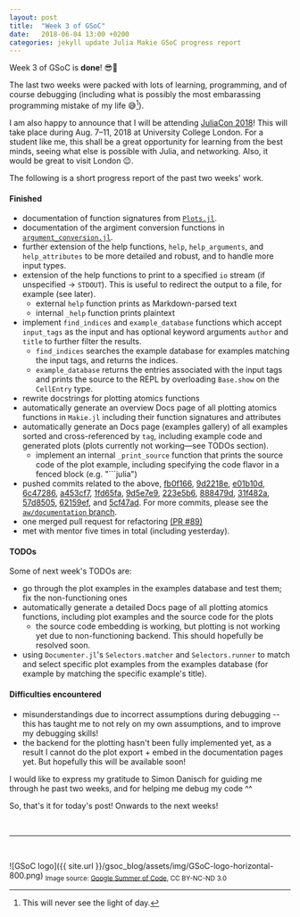 ```yaml
---
layout: post
title:  "Week 3 of GSoC"
date:   2018-06-04 13:00 +0200
categories: jekyll update Julia Makie GSoC progress report
---
```


Week 3 of GSoC is **done**! 😎🤠

The last two weeks were packed with lots of learning, programming, and of course debugging (including what is possibly the most embarassing programming mistake of my life :sweat_smile:[^footnote1]).

I am also happy to announce that I will be attending [JuliaCon 2018](http://juliacon.org/2018/)! This will take place during Aug. 7–11, 2018 at University College London. For a student like me, this shall be a great opportunity for learning from the best minds, seeing what else is possible with Julia, and networking. Also, it would be great to visit London :wink:.

The following is a short progress report of the past two weeks' work.


#### Finished
* documentation of function signatures from [`Plots.jl`](https://github.com/JuliaPlots/Plots.jl).
* documentation of the argiment conversion functions in [`argument_conversion.jl`](https://github.com/JuliaPlots/Makie.jl/blob/aw/documentation/src/argument_conversion.jl).
* further extension of the help functions, `help`, `help_arguments`, and `help_attributes` to be more detailed and robust, and to handle more input types.
* extension of the help functions to print to a specified `io` stream (if unspecified -> `STDOUT`). This is useful to redirect the output to a file, for example (see later).
	* external `help` function prints as Markdown-parsed text
	* internal `_help` function prints plaintext
* implement `find_indices` and `example_database` functions which accept `input_tags` as the input and has optional keyword arguments `author` and `title` to further filter the results.
	* `find_indices` searches the example database for examples matching the input tags, and returns the indices. 
	* `example_database` returns the entries associated with the input tags and prints the source to the REPL by overloading `Base.show` on the `CellEntry` type.
* rewrite docstrings for plotting atomics functions
* automatically generate an overview Docs page of all plotting atomics functions in `Makie.jl` including their function signatures and attributes
* automatically generate an Docs page (examples gallery) of all examples sorted and cross-referenced by `tag`, including example code and generated plots (plots currently not working—see TODOs section).
	* implement an internal `_print_source` function that prints the source code of the plot example, including specifying the code flavor in a fenced block (e.g. "\`\`\`julia")
* pushed commits related to the above, [fb0f166](https://github.com/JuliaPlots/Makie.jl/commit/fb0f1668b424320e7c0f40f48a39a580dd21e060), [9d2218e](https://github.com/JuliaPlots/Makie.jl/commit/9d2218ef326571f3b6a4256fc366ebe030d0bdfe), [e01b10d](https://github.com/JuliaPlots/Makie.jl/commit/e01b10da95c3f24e96dc7b2f539766c128b8e030), [6c47286](https://github.com/JuliaPlots/Makie.jl/commit/6c472865a658d3e587d304f7a4f8c9277bcf35ce), [a453cf7](https://github.com/JuliaPlots/Makie.jl/commit/a453cf7f203401aa37e021f3ab432e1d4a9f435f), [1fd65fa](https://github.com/JuliaPlots/Makie.jl/commit/1fd65fa294fb0d7c87d748464bad7233d54d1f09), [9d5e7e9](https://github.com/JuliaPlots/Makie.jl/commit/9d5e7e9bff13aba5bc6515f0beda82e5dfe6ed93), [223e5b6](https://github.com/JuliaPlots/Makie.jl/commit/223e5b6d9232ce1ac936df4e8327c5184b66fe67), [888479d](https://github.com/JuliaPlots/Makie.jl/commit/888479d1383e3f3777a3d98a2ded559f476f2d4b), [31f482a](https://github.com/JuliaPlots/Makie.jl/commit/31f482ae04e032391237ba7e0bbc23bfd01c4024), [57d8505](https://github.com/JuliaPlots/Makie.jl/commit/57d850560837c2c95e00c3465c0663029c48286e), [62159ef](https://github.com/JuliaPlots/Makie.jl/commit/62159ef33438a7135e1a203b1f648c91ab5ff72d), and [5cf47ad](https://github.com/JuliaPlots/Makie.jl/commit/5cf47adbd0f5e084c4f0b05b80c149c29f8cf230). For more commits, please see the [`aw/documentation` branch](https://github.com/JuliaPlots/Makie.jl/tree/aw/documentation).
* one merged pull request for refactoring [\(PR #89\)](https://github.com/JuliaPlots/Makie.jl/pull/89)
* met with mentor five times in total (including yesterday).


#### TODOs
Some of next week's TODOs are:
* go through the plot examples in the examples database and test them; fix the non-functioning ones
* automatically generate a detailed Docs page of all plotting atomics functions, including plot examples and the source code for the plots
	* the source code embedding is working, but plotting is not working yet due to non-functioning backend. This should hopefully be resolved soon.
* using `Documenter.jl`'s `Selectors.matcher` and `Selectors.runner` to match and select specific plot examples from the examples database (for example by matching the specific example's title).

#### Difficulties encountered
* misunderstandings due to incorrect assumptions during debugging -- this has taught me to not rely on my own assumptions, and to improve my debugging skills!
* the backend for the plotting hasn't been fully implemented yet, as a result I cannot do the plot export + embed in the documentation pages yet. But hopefully this will be available soon!

I would like to express my gratitude to Simon Danisch for guiding me through he past two weeks, and for helping me debug my code \^\^

So, that's it for today's post! Onwards to the next weeks!


<br>

[^footnote1]: This will never see the light of day.

---

<br>

![GSoC logo]({{ site.url }}/gsoc_blog/assets/img/GSoC-logo-horizontal-800.png)
<sub>Image source: [Google Summer of Code](https://developers.google.com/open-source/gsoc/resources/marketing#logos_and_artwork), CC BY-NC-ND 3.0</sub>
